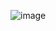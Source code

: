  ![image](https://github.com/BigBigOcean/FengHeCards/blob/master/%E6%B5%B7%E6%8A%A5%E5%9B%BE%E7%89%87/%E5%B0%B1%E8%BF%99%E4%B8%80%E5%88%BB%EF%BC%8C%E5%A5%96%E5%AD%A6%E9%87%91%E8%BF%98%E4%B8%8D%E5%A4%9F%E8%AF%B7%E5%90%83%E9%A5%AD.jpg)
